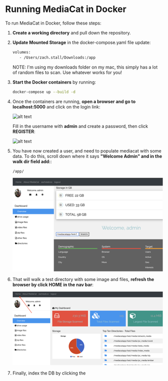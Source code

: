 # Running MediaCat in Docker

To run MediaCat in Docker, follow these steps:

1. **Create a working directory** and pull down the repository.

2. **Update Mounted Storage** in the docker-compose.yaml file update:

   ```bash
   volumes:
      - /Users/zach.stall/Downloads:/app
   ```
   NOTE: I'm using my downloads folder on my mac, this simply has a lot of random files to scan. Use whatever works for you!

3. **Start the Docker containers** by running:

   ```bash
   docker-compose up --build -d
   ```

4. Once the containers are running, **open a browser and go to localhost:5000** and click on the login link:

   ![alt text](https://github.com/zstall/es-mediacat-docker/blob/main/test/localhostclicklogin.png?raw=true)

   Fill in the username with **admin** and create a password, then click **REGISTER**:

   ![alt text](https://github.com/zstall/es-mediacat-docker/blob/main/test/adminuser.png?raw=true)



5. You have now created a user, and need to populate mediacat with some data. To do this, scroll down where it says **"Welcome Admin" and in the walk dir field add:**:

   ```bash
   /app/
   ```

   ![alt text](https://github.com/zstall/es-mediacat-docker/blob/main/media/walkdir.png?raw=true)

6. That will walk a test directory with some image and files, **refresh the browser by click HOME in the nav bar**:

   ![alt text](https://github.com/zstall/es-mediacat-docker/blob/main/media/navbar.png?raw=true)

7. Finally, index the DB by clicking the 
